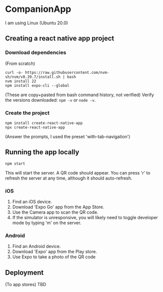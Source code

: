 # CompanionApp

I am using Linux (Ubuntu 20.0)

## Creating a react native app project

### Download dependencies

(From scratch)
```
curl -o- https://raw.githubusercontent.com/nvm-sh/nvm/v0.39.7/install.sh | bash
nvm install 22
npm install expo-cli --global
```
(These are copy+pasted from bash command history, not verified)
Verify the versions downloaded:
`npm -v` or `node -v`.

### Create the project
```
npm install create-react-native-app
npx create-react-native-app
```
(Answer the prompts, I used the preset 'with-tab-navigation')

## Running the app locally

```
npm start
```
This will start the server. A QR code should appear. You can press 'r' to refresh the server at any time, although it should auto-refresh.

### iOS
1. Find an iOS device.
1. Download 'Expo Go' app from the App Store.
1. Use the Camera app to scan the QR code.
1. If the simulator is unresponsive, you will likely need to toggle developer mode by typing 'm' on the server.

### Android
1. Find an Android device.
1. Download 'Expo' app from the Play store.
1. Use Expo to take a photo of the QR code

## Deployment
(To app stores)
TBD
